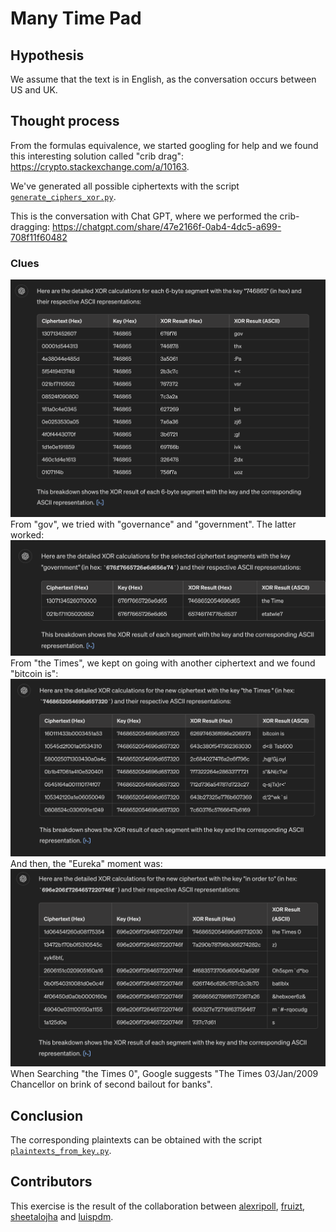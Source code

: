 # Many Time Pad

## Hypothesis
We assume that the text is in English, as the conversation occurs between US and UK.

## Thought process
From the formulas equivalence, we started googling for help and we found this interesting solution called "crib drag":
https://crypto.stackexchange.com/a/10163.

We've generated all possible ciphertexts with the script [`generate_ciphers_xor.py`](./generate_ciphers_xor.py).

This is the conversation with Chat GPT, where we performed the crib-dragging: https://chatgpt.com/share/47e2166f-0ab4-4dc5-a699-708f11f60482

### Clues
![1st clue](1st_clue.png)
From "gov", we tried with "governance" and "government". The latter worked:
![alt text](2nd_clue.png)
From "the Times", we kept on going with another ciphertext and we found "bitcoin is":
![alt text](3rd_clue.png)
And then, the "Eureka" moment was:
![alt text](image.png)
When Searching "the Times 0", Google suggests "The Times 03/Jan/2009 Chancellor on brink of second bailout for banks".

## Conclusion
The corresponding plaintexts can be obtained with the script [`plaintexts_from_key.py`](./plaintexts_from_key.py).

## Contributors
This exercise is the result of the collaboration between [alexripoll](https://github.com/alexripoll), [fruizt](https://github.com/fruizt), [sheetalojha](https://github.com/sheetalojha) and [luispdm](https://github.com/luispdm/manytimepad-group8).
